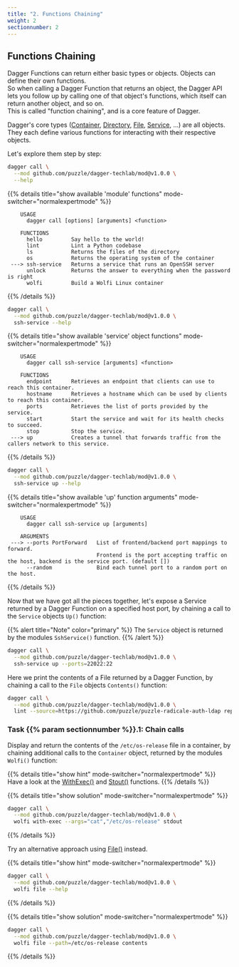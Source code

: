 ```yaml
---
title: "2. Functions Chaining"
weight: 2
sectionnumber: 2
---
```


## Functions Chaining

Dagger Functions can return either basic types or objects. Objects can define their own functions.\
So when calling a Dagger Function that returns an object, the Dagger API lets you follow up by calling one of that object's
functions, which itself can return another object, and so on.\
This is called "function chaining", and is a core feature of Dagger.

Dagger's core types ([Container](https://docs.dagger.io/api/reference/#definition-Container), [Directory](https://docs.dagger.io/api/reference/#definition-Directory), [File](https://docs.dagger.io/api/reference/#definition-File), [Service](https://docs.dagger.io/api/reference/#definition-Service), ...)
are all objects. They each define various functions for interacting with their respective objects.

Let's explore them step by step:

```bash
dagger call \
  --mod github.com/puzzle/dagger-techlab/mod@v1.0.0 \
  --help
```

{{% details title="show available 'module' functions" mode-switcher="normalexpertmode" %}}
```
    USAGE                                                                            
      dagger call [options] [arguments] <function>

    FUNCTIONS
      hello         Say hello to the world!
      lint          Lint a Python codebase
      ls            Returns the files of the directory
      os            Returns the operating system of the container
 ---> ssh-service   Returns a service that runs an OpenSSH server
      unlock        Returns the answer to everything when the password is right
      wolfi         Build a Wolfi Linux container
```
{{% /details %}}

```bash
dagger call \
  --mod github.com/puzzle/dagger-techlab/mod@v1.0.0 \
  ssh-service --help
```

{{% details title="show available 'service' object functions" mode-switcher="normalexpertmode" %}}
```
    USAGE
      dagger call ssh-service [arguments] <function>

    FUNCTIONS
      endpoint      Retrieves an endpoint that clients can use to reach this container.
      hostname      Retrieves a hostname which can be used by clients to reach this container.
      ports         Retrieves the list of ports provided by the service.
      start         Start the service and wait for its health checks to succeed.
      stop          Stop the service.
 ---> up            Creates a tunnel that forwards traffic from the callers network to this service.
```
{{% /details %}}

```bash
dagger call \
  --mod github.com/puzzle/dagger-techlab/mod@v1.0.0 \
  ssh-service up --help
```

{{% details title="show available 'up' function arguments" mode-switcher="normalexpertmode" %}}
```
    USAGE
      dagger call ssh-service up [arguments]

    ARGUMENTS
 ---> --ports PortForward   List of frontend/backend port mappings to forward.
                            Frontend is the port accepting traffic on the host, backend is the service port. (default [])
      --random              Bind each tunnel port to a random port on the host.

```
{{% /details %}}

Now that we have got all the pieces together, let's expose a Service returned by a Dagger Function on a specified host port,
by chaining a call to the `Service` objects `Up()` function:

{{% alert title="Note" color="primary" %}}
The `Service` object is returned by the modules `SshService()` function.
{{% /alert %}}

```bash
dagger call \
  --mod github.com/puzzle/dagger-techlab/mod@v1.0.0 \
  ssh-service up --ports=22022:22
```

Here we print the contents of a File returned by a Dagger Function, by chaining a call to the `File` objects `Contents()` function:

```bash
dagger call \
  --mod github.com/puzzle/dagger-techlab/mod@v1.0.0 \
  lint --source=https://github.com/puzzle/puzzle-radicale-auth-ldap report contents
```


### Task {{% param sectionnumber %}}.1: Chain calls

Display and return the contents of the `/etc/os-release` file in a container, by chaining additional calls to the `Container`
object, returned by the modules `Wolfi()` function:

{{% details title="show hint" mode-switcher="normalexpertmode" %}}
Have a look at the [WithExec()](https://docs.dagger.io/api/reference/#Container-withExec) and [Stout()](https://docs.dagger.io/api/reference/#Container-stdout) functions.
{{% /details %}}

{{% details title="show solution" mode-switcher="normalexpertmode" %}}
```bash
dagger call \
  --mod github.com/puzzle/dagger-techlab/mod@v1.0.0 \
  wolfi with-exec --args="cat","/etc/os-release" stdout
```
{{% /details %}}

Try an alternative approach using [File()](https://docs.dagger.io/api/reference/#definition-File) instead.

{{% details title="show hint" mode-switcher="normalexpertmode" %}}
```bash
dagger call \
  --mod github.com/puzzle/dagger-techlab/mod@v1.0.0 \
  wolfi file --help
```
{{% /details %}}

{{% details title="show solution" mode-switcher="normalexpertmode" %}}
```bash
dagger call \
  --mod github.com/puzzle/dagger-techlab/mod@v1.0.0 \
  wolfi file --path=/etc/os-release contents
```
{{% /details %}}

